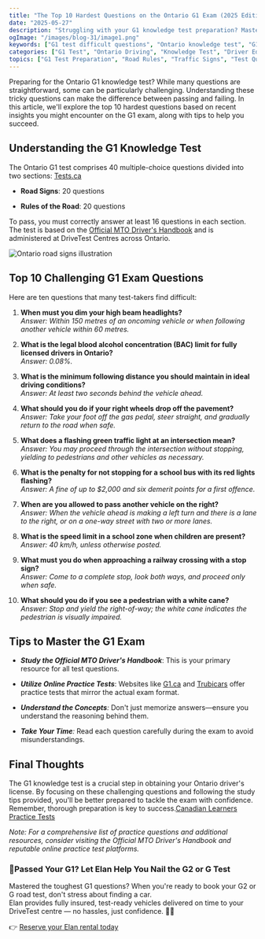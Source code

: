```yaml
---
title: "The Top 10 Hardest Questions on the Ontario G1 Exam (2025 Edition)"
date: "2025-05-27"
description: "Struggling with your G1 knowledge test preparation? Master the 10 most challenging questions that appear on the Ontario G1 exam, complete with expert explanations and proven study strategies to help you pass on your first attempt."
ogImage: "/images/blog-31/image1.png"
keywords: ["G1 test difficult questions", "Ontario knowledge test", "G1 exam preparation", "hardest G1 questions", "MTO driver's handbook", "G1 road signs test", "Ontario driving rules", "G1 practice test", "blood alcohol concentration limit", "school zone speed limit", "high beam headlight rules", "following distance driving", "flashing green light meaning", "school bus stopping law", "railway crossing rules", "G1 test tips", "Ontario driving exam", "right-of-way pedestrians", "G1 pass requirements", "DriveTest Centre preparation"]
categories: ["G1 Test", "Ontario Driving", "Knowledge Test", "Driver Education"]
topics: ["G1 Test Preparation", "Road Rules", "Traffic Signs", "Test Questions"]
---
```


Preparing for the Ontario G1 knowledge test? While many questions are straightforward, some can be particularly challenging. Understanding these tricky questions can make the difference between passing and failing. In this article, we'll explore the top 10 hardest questions based on recent insights you might encounter on the G1 exam, along with tips to help you succeed.

## **Understanding the G1 Knowledge Test**

The Ontario G1 test comprises 40 multiple-choice questions divided into two sections: [Tests.ca](https://tests.ca/ontario/g1-practice-test/?utm_source=chatgpt.com)

* **Road Signs**: 20 questions

* **Rules of the Road**: 20 questions 

To pass, you must correctly answer at least 16 questions in each section. The test is based on the [Official MTO Driver's Handbook](https://www.ontario.ca/document/official-mto-drivers-handbook) and is administered at DriveTest Centres across Ontario.

![Ontario road signs illustration](https://www.shutterstock.com/image-vector/road-signs-canada-canadian-600nw-1915369534.jpg)

## **Top 10 Challenging G1 Exam Questions**

Here are ten questions that many test-takers find difficult:

1. **When must you dim your high beam headlights?**  
   *Answer: Within 150 metres of an oncoming vehicle or when following another vehicle within 60 metres.*

2. **What is the legal blood alcohol concentration (BAC) limit for fully licensed drivers in Ontario?**  
   *Answer: 0.08%.*

3. **What is the minimum following distance you should maintain in ideal driving conditions?**  
   *Answer: At least two seconds behind the vehicle ahead.*

4. **What should you do if your right wheels drop off the pavement?**  
   *Answer: Take your foot off the gas pedal, steer straight, and gradually return to the road when safe.*

5. **What does a flashing green traffic light at an intersection mean?**  
   *Answer: You may proceed through the intersection without stopping, yielding to pedestrians and other vehicles as necessary.*

6. **What is the penalty for not stopping for a school bus with its red lights flashing?**  
   *Answer:* *A fine of up to $2,000 and six demerit points for a first offence.*

7. **When are you allowed to pass another vehicle on the right?**  
   *Answer:* *When the vehicle ahead is making a left turn and there is a lane to the right, or on a one-way street with two or more lanes.*

8. **What is the speed limit in a school zone when children are present?**  
   *Answer:* *40 km/h, unless otherwise posted.*

9. **What must you do when approaching a railway crossing with a stop sign?**  
   *Answer:* *Come to a complete stop, look both ways, and proceed only when safe.*

10. **What should you do if you see a pedestrian with a white cane?**  
    *Answer:* *Stop and yield the right-of-way; the white cane indicates the pedestrian is visually impaired.*

## **Tips to Master the G1 Exam**

* ***Study the Official MTO Driver's Handbook***: This is your primary resource for all test questions.

* ***Utilize Online Practice Tests***: Websites like [G1.ca](https://www.g1.ca/) and [Trubicars](https://www.trubicars.ca/g1-practice-tests/) offer practice tests that mirror the actual exam format.

* ***Understand the Concepts**:* Don't just memorize answers—ensure you understand the reasoning behind them.

* ***Take Your Time**:* Read each question carefully during the exam to avoid misunderstandings.

## **Final Thoughts**

The G1 knowledge test is a crucial step in obtaining your Ontario driver's license. By focusing on these challenging questions and following the study tips provided, you'll be better prepared to tackle the exam with confidence. Remember, thorough preparation is key to success.[Canadian Learners Practice Tests](https://canadadrivingtests.ca/ontario?utm_source=chatgpt.com)

*Note: For a comprehensive list of practice questions and additional resources, consider visiting the Official MTO Driver's Handbook and reputable online practice test platforms.*

### 💪Passed Your G1? Let Elan Help You Nail the G2 or G Test

Mastered the toughest G1 questions? When you're ready to book your G2 or G road test, don't stress about finding a car.   
Elan provides fully insured, test-ready vehicles delivered on time to your DriveTest centre — no hassles, just confidence. 🚗🚙

👉 [Reserve your Elan rental today](http://Elanroadtestrental.ca)